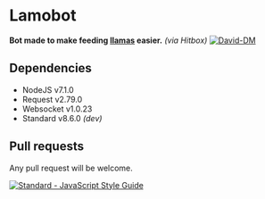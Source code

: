 # Lamobot
__Bot made to make feeding [llamas](https://lamy.cos.ovh) easier.__ *(via Hitbox)*
[![David-DM](https://david-dm.org/Py64/node-lamobot.svg)](https://david-dm.org/Py64/node-lamobot)

## Dependencies
* NodeJS v7.1.0
* Request v2.79.0
* Websocket v1.0.23
* Standard v8.6.0 *(dev)*

## Pull requests
Any pull request will be welcome.

[![Standard - JavaScript Style Guide](https://cdn.rawgit.com/feross/standard/master/badge.svg)](https://github.com/feross/standard)